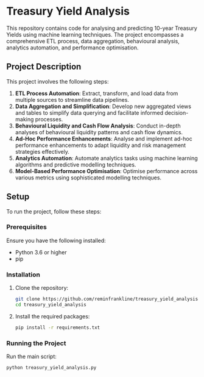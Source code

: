 # Treasury Yield Analysis

This repository contains code for analysing and predicting 10-year Treasury Yields using machine learning techniques. The project encompasses a comprehensive ETL process, data aggregation, behavioural analysis, analytics automation, and performance optimisation.

## Project Description

This project involves the following steps:
1. **ETL Process Automation**: Extract, transform, and load data from multiple sources to streamline data pipelines.
2. **Data Aggregation and Simplification**: Develop new aggregated views and tables to simplify data querying and facilitate informed decision-making processes.
3. **Behavioural Liquidity and Cash Flow Analysis**: Conduct in-depth analyses of behavioural liquidity patterns and cash flow dynamics.
4. **Ad-Hoc Performance Enhancements**: Analyse and implement ad-hoc performance enhancements to adapt liquidity and risk management strategies effectively.
5. **Analytics Automation**: Automate analytics tasks using machine learning algorithms and predictive modelling techniques.
6. **Model-Based Performance Optimisation**: Optimise performance across various metrics using sophisticated modelling techniques.

## Setup

To run the project, follow these steps:

### Prerequisites

Ensure you have the following installed:
- Python 3.6 or higher
- pip

### Installation

1. Clone the repository:
    ```sh
    git clone https://github.com/reminfrankline/treasury_yield_analysis.git
    cd treasury_yield_analysis
    ```

2. Install the required packages:
    ```sh
    pip install -r requirements.txt
    ```

### Running the Project

Run the main script:
```sh
python treasury_yield_analysis.py
